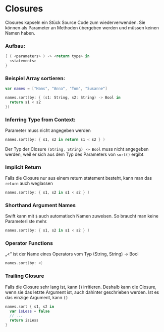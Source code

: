 # Closures

Closures kapseln ein Stück Source Code zum wiederverwenden. Sie können als Parameter an Methoden übergeben werden und müssen keinen Namen haben. 

### Aufbau:
```swift
{ ( <parameters> ) -> <return type> in 
  <statements>  
}
```

### Beispiel Array sortieren:
```swift
var names = ["Hans", "Anna", "Tom", "Susanne"]   

names.sort(by: { (s1: String, s2: String) -> Bool in 
  return s1 < s2 
}) 
```

### Inferring Type from Context:
Parameter muss nicht angegeben werden
```swift
names.sort(by: { s1, s2 in return s1 < s2 } ) 
```
Der Typ der Closure `(String, String) -> Bool` muss nicht angegeben werden, weil er sich aus dem Typ des Parameters von `sort()` ergibt.

### Implicit Return
Falls die Closure nur aus einem return statement besteht, kann man das `return` auch weglassen
```swift
names.sort(by: { s1, s2 in s1 < s2 } ) 
```

### Shorthand Argument Names
Swift kann mit `$` auch automatisch Namen zuweisen. So braucht man keine Parameterliste mehr.
```swift
names.sort(by: { s1, s2 in s1 < s2 } ) 
```

### Operator Functions
 „<“ ist der Name eines Operators vom Typ (String, String) -> Bool 
```swift
names.sort(by: <) 
```

### Trailing Closure
Falls die Closure sehr lang ist, kann }) irritieren. Deshalb kann die Closure, wenn sie das letzte Argument ist, auch dahinter geschrieben werden. Ist es das einzige Argument, kann `()`
```swift
names.sort { s1, s2 in 
  var isLess = false 
  // ... 
  return isLess 
} 
```
